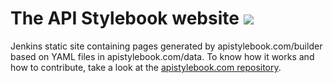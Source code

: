 # The API Stylebook website ![](https://travis-ci.org/arno-di-loreto/apistylebook.com.svg?branch=master)

Jenkins static site containing pages generated by apistylebook.com/builder based on YAML files in apistylebook.com/data.
To know how it works and how to contribute, take a look at the [apistylebook.com repository](https://github.com/arno-di-loreto/apistylebook.com).